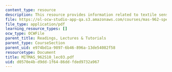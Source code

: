 ```yaml
---
content_type: resource
description: This resource provides information related to textile sensors.
file: https://ol-ocw-studio-app-qa.s3.amazonaws.com/courses/mas-962-special-topics-new-textiles-spring-2010/d0570e4bd9dd1f6486ddfded9732a967_MITMAS_962S10_lec03.pdf
file_type: application/pdf
learning_resource_types: []
ocw_type: OCWFile
parent_title: Readings, Lectures & Tutorials
parent_type: CourseSection
parent_uid: e974bd1a-9897-6b46-896a-13de54082f58
resourcetype: Document
title: MITMAS_962S10_lec03.pdf
uid: d0570e4b-d9dd-1f64-86dd-fded9732a967
---
```

